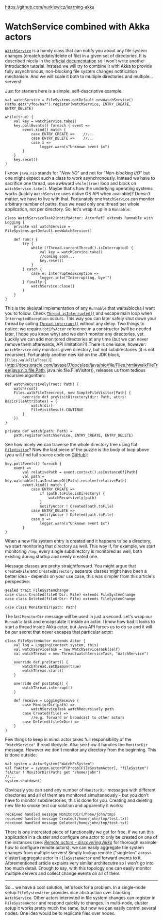 https://github.com/nurkiewicz/learning-akka


# WatchService combined with Akka actors

[`WatchService`](http://docs.oracle.com/javase/7/docs/api/java/nio/file/WatchService.html) is a handy class that can notify you about any file system changes (create/update/delete of file) in a given set of directories. It is described nicely in the [official documentation](http://docs.oracle.com/javase/tutorial/essential/io/notification.html) so I won't write another introduction tutorial. Instead we will try to combine it with Akka to provide fully asynchronous, non-blocking file system changes notification mechanism. And we will scale it both to multiple directories and multiple... servers!

Just for starters here is a simple, self-descriptive example:

	val watchService = FileSystems.getDefault.newWatchService()
	Paths.get("/foo/bar").register(watchService, ENTRY_CREATE, ENTRY_DELETE)

	while(true) {
		val key = watchService.take()
		key.pollEvents() foreach { event =>
			event.kind() match {
				case ENTRY_CREATE =>    //...
				case ENTRY_DELETE =>    //...
				case x =>
					logger.warn(s"Unknown event $x")
			}
		}
		key.reset()
	}

I know `java.nio` stands for "*New I/O*" and not for "*Non-blocking I/O*" but one might expect such a class to work asynchronously. Instead we have to sacrifice one thread, use awkward `while(true)` loop and block on `watchService.take()`. Maybe that's how the underlying operating systems works (luckily `WatchService` uses native OS API when available)? Doesn't matter, we have to live with that. Fortunately one `WatchService` can monitor arbitrary number of paths, thus we need only one thread per whole application, not per directory. So, let's wrap it up in a `Runnable`:

	class WatchServiceTask2(notifyActor: ActorRef) extends Runnable with Logging {
		private val watchService = FileSystems.getDefault.newWatchService()
	
		def run() {
			try {
				while (!Thread.currentThread().isInterrupted) {
					val key = watchService.take()
					//coming soon...
					key.reset()
				}
			} catch {
				case e: InterruptedException =>
					logger.info("Interrupting, bye!")
			} finally {
				watchService.close()
			}
		}
	}

This is the skeletal implementation of any `Runnable` that waits/blocks I want you to follow. Check [`Thread.isInterrupted()`](http://docs.oracle.com/javase/7/docs/api/java/lang/Thread.html#isInterrupted()) and escape main loop when `InterruptedException` occurs. This way you can later safely shut down your thread by calling [`Thread.interrupt()`](http://docs.oracle.com/javase/7/docs/api/java/lang/Thread.html#interrupt()) without any delay. Two things to notice: we require `notifyActor` reference in a constructor (will be needed later, I hope you know why) and we don't monitor any directories, yet. Luckily we can add monitored directories at any time (but we can never remove them afterwards, API limitation?!) There is one issue, however: `WatchService` only monitors given directory, but not subdirectories (it is not recursive). Fortunately another new kid on the JDK block, [`Files.walkFileTree()`](http://docs.oracle.com/javase/7/docs/api/java/nio/file/Files.html#walkFileTree(java.nio.file.Path, java.nio.file.FileVisitor)), releases us from tedious recursive algorithm:

	def watchRecursively(root: Path) {
		watch(root)
		Files.walkFileTree(root, new SimpleFileVisitor[Path] {
			override def preVisitDirectory(dir: Path, attrs: BasicFileAttributes) = {
				watch(dir)
				FileVisitResult.CONTINUE
			}
		})
	}

	private def watch(path: Path) =
		path.register(watchService, ENTRY_CREATE, ENTRY_DELETE)

See how nicely we can traverse the whole directory tree using flat [`FileVisitor`](http://docs.oracle.com/javase/7/docs/api/java/nio/file/FileVisitor.html)? Now the last piece of the puzzle is the body of loop above (you will find full source code on [GitHub](https://github.com/nurkiewicz/learning-akka/blob/master/src/main/scala/com/blogspot/nurkiewicz/akka/demo/fs/WatchServiceTask.scala)):

	key.pollEvents() foreach {
		event =>
			val relativePath = event.context().asInstanceOf[Path]
			val path = key.watchable().asInstanceOf[Path].resolve(relativePath)
			event.kind() match {
				case ENTRY_CREATE =>
					if (path.toFile.isDirectory) {
						watchRecursively(path)
					}
					notifyActor ! Created(path.toFile)
				case ENTRY_DELETE =>
					notifyActor ! Deleted(path.toFile)
				case x =>
					logger.warn(s"Unknown event $x")
			}
	}

When a new file system entry is created and it happens to be a directory, we start monitoring that directory as well. This way if, for example, we start monitoring `/tmp`, every single subdirectory is monitored as well, both existing during startup and newly created one.

Message classes are pretty straightforward. You might argue that `CreatedFile` and `CreatedDirectory` separate classes might have been a better idea - depends on your use case, this was simpler from this article's perspective:

	sealed trait FileSystemChange
	case class Created(fileOrDir: File) extends FileSystemChange
	case class Deleted(fileOrDir: File) extends FileSystemChange

	case class MonitorDir(path: Path)

The last `MonitorDir` message will be used in just a second. Let's wrap our `Runnable` task and encapsulate it inside an actor. I know how bad it looks to start a thread inside Akka actor, but Java API forces us to do so and it will be our secret that never escapes that particular actor:

	class FileSystemActor extends Actor {
		val log = Logging(context.system, this)
		val watchServiceTask = new WatchServiceTask(self)
		val watchThread = new Thread(watchServiceTask, "WatchService")

		override def preStart() {
			watchThread.setDaemon(true)
			watchThread.start()
		}

		override def postStop() {
			watchThread.interrupt()
		}

		def receive = LoggingReceive {
			case MonitorDir(path) =>
				watchServiceTask watchRecursively path
			case Created(file) =>  
				//e.g. forward or broadcast to other actors
			case Deleted(fileOrDir) =>
		}
	}

Few things to keep in mind: actor takes full responsibility of the `"WatchService"` thread lifecycle. Also see how it handles the `MonitorDir` message. However we don't monitor any directory from the beginning. This is done outside:

	val system = ActorSystem("WatchFsSystem")
	val fsActor = system.actorOf(Props[FileSystemActor], "fileSystem")
	fsActor ! MonitorDir(Paths get "/home/john")
	//...
	system.shutdown()

Obviously you can send any number of `MonitorDir` messages with different directories and all of them are monitored simultaneously - but you don't have to monitor subdirectories, this is done for you. Creating and deleting new file to smoke test our solution and apparently it works:

	received handled message MonitorDir(/home/john/tmp)
	received handled message Created(/home/john/tmp/test.txt)
	received handled message Deleted(/home/john/tmp/test.txt)

There is one interested piece of functionality we get for free. If we run this application in a cluster and configure one actor to only be created on one of the instances (see: [*Remote actors - discovering Akka*](http://nurkiewicz.blogspot.no/2012/11/remote-actors-discovering-akka.html) for thorough example how to configure remote actors), we can easily aggregate file system changes from multiple servers! Simply lookup remote ("singleton" across cluster) aggregate actor in `FileSystemActor` and forward events to it. Aforementioned article explains very similar architecutre so I won't go into too much detail. Enough to say, with this topology one can easily monitor multiple servers and collect change events on all of them.

---

So... we have a cool solution, let's look for a problem. In a single-node setup `FileSystemActor` provides nice abstraction over blocking `WatchService`. Other actors interested in file system changes can register in `FileSystemActor` and respond quickly to changes. In multi-node, cluster setup it works pretty much the same, but now we can easily control several nodes. One idea would be to replicate files over nodes.